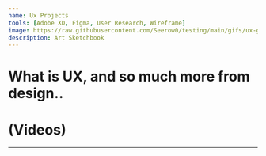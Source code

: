 ```yaml
---
name: Ux Projects
tools: [Adobe XD, Figma, User Research, Wireframe]
image: https://raw.githubusercontent.com/Seerow0/testing/main/gifs/ux-gif.gif
description: Art Sketchbook
---
```


# What is UX, and so much more from design.. 

# (Videos)

---
